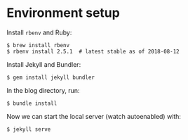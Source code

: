 # Environment setup

Install `rbenv` and Ruby:

    $ brew install rbenv
    $ rbenv install 2.5.1  # latest stable as of 2018-08-12

Install Jekyll and Bundler:

    $ gem install jekyll bundler

In the blog directory, run:

    $ bundle install

Now we can start the local server (watch autoenabled) with:

    $ jekyll serve
